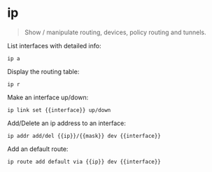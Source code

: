 ip
==

> Show / manipulate routing, devices, policy routing and tunnels.

List interfaces with detailed info:

    ip a

Display the routing table:

    ip r

Make an interface up/down:

    ip link set {{interface}} up/down

Add/Delete an ip address to an interface:

    ip addr add/del {{ip}}/{{mask}} dev {{interface}}

Add an default route:

    ip route add default via {{ip}} dev {{interface}}
